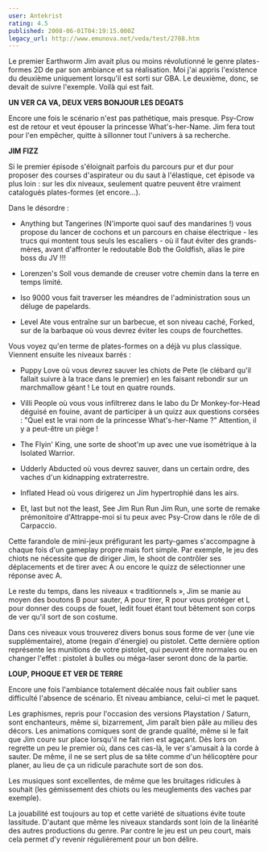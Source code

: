 ```yaml
---
user: Antekrist
rating: 4.5
published: 2008-06-01T04:19:15.000Z
legacy_url: http://www.emunova.net/veda/test/2708.htm
---
```

Le premier Earthworm Jim avait plus ou moins révolutionné le genre plates-formes 2D de par son ambiance et sa réalisation. Moi j'ai appris l'existence du deuxième uniquement lorsqu'il est sorti sur GBA. Le deuxième, donc, se devait de suivre l'exemple. Voilà qui est fait.  

  

**UN VER CA VA, DEUX VERS BONJOUR LES DEGATS**  

Encore une fois le scénario n'est pas pathétique, mais presque. Psy-Crow est de retour et veut épouser la princesse What's-her-Name. Jim fera tout pour l'en empêcher, quitte à sillonner tout l'univers à sa recherche.  

  

**JIM FIZZ**  

Si le premier épisode s'éloignait parfois du parcours pur et dur pour proposer des courses d'aspirateur ou du saut à l'élastique, cet épisode va plus loin : sur les dix niveaux, seulement quatre peuvent être vraiment catalogués plates-formes (et encore...).  

Dans le désordre :  

- Anything but Tangerines (N'importe quoi sauf des mandarines !) vous propose du lancer de cochons et un parcours en chaise électrique - les trucs qui montent tous seuls les escaliers - où il faut éviter des grands-mères, avant d'affronter le redoutable Bob the Goldfish, alias le pire boss du JV !!!  

- Lorenzen's Soll vous demande de creuser votre chemin dans la terre en temps limité.  

- Iso 9000 vous fait traverser les méandres de l'administration sous un déluge de papelards.  

- Level Ate vous entraîne sur un barbecue, et son niveau caché, Forked, sur de la barbaque où vous devrez éviter les coups de fourchettes.  

Vous voyez qu'en terme de plates-formes on a déjà vu plus classique. Viennent ensuite les niveaux barrés :  

- Puppy Love où vous devrez sauver les chiots de Pete (le clébard qu'il fallait suivre à la trace dans le premier) en les faisant rebondir sur un marchmallow géant ! Le tout en quatre rounds.  

- Villi People où vous vous infiltrerez dans le labo du Dr Monkey-for-Head déguisé en fouine, avant de participer à un quizz aux questions corsées : "Quel est le vrai nom de la princesse What's-her-Name ?" Attention, il y a peut-être un piège !  

- The Flyin' King, une sorte de shoot'm up avec une vue isométrique à la Isolated Warrior.  

- Udderly Abducted où vous devrez sauver, dans un certain ordre, des vaches d'un kidnapping extraterrestre.  

- Inflated Head où vous dirigerez un Jim hypertrophié dans les airs.  

- Et, last but not the least, See Jim Run Run Jim Run, une sorte de remake prémonitoire d'Attrappe-moi si tu peux avec Psy-Crow dans le rôle de di Carpaccio.  

  

Cette farandole de mini-jeux préfigurant les party-games s'accompagne à chaque fois d'un gameplay propre mais fort simple. Par exemple, le jeu des chiots ne nécessite que de diriger Jim, le shoot de contrôler ses déplacements et de tirer avec A ou encore le quizz de sélectionner une réponse avec A.  

Le reste du temps, dans les niveaux « traditionnels », Jim se manie au moyen des boutons B pour sauter, A pour tirer, R pour vous protéger et L pour donner des coups de fouet, ledit fouet étant tout bêtement son corps de ver qu'il sort de son costume.  

Dans ces niveaux vous trouverez divers bonus sous forme de ver (une vie supplémentaire), atome (regain d'énergie) ou pistolet. Cette dernière option représente les munitions de votre pistolet, qui peuvent être normales ou en changer l'effet : pistolet à bulles ou méga-laser seront donc de la partie.  

  

**LOUP, PHOQUE ET VER DE TERRE**  

Encore une fois l'ambiance totalement décalée nous fait oublier sans difficulté l'absence de scénario. Et niveau ambiance, celui-ci met le paquet.  

Les graphismes, repris pour l'occasion des versions Playstation / Saturn, sont enchanteurs, même si, bizarrement, Jim paraît bien pâle au milieu des décors. Les animations comiques sont de grande qualité, même si le fait que Jim coure sur place lorsqu'il ne fait rien est agaçant. Dès lors on regrette un peu le premier où, dans ces cas-là, le ver s'amusait à la corde à sauter. De même, il ne se sert plus de sa tête comme d'un hélicoptère pour planer, au lieu de ça un ridicule parachute sort de son dos.  

Les musiques sont excellentes, de même que les bruitages ridicules à souhait (les gémissement des chiots ou les meuglements des vaches par exemple).  

La jouabilité est toujours au top et cette variété de situations évite toute lassitude. D'autant que même les niveaux standards sont loin de la linéarité des autres productions du genre. Par contre le jeu est un peu court, mais cela permet d'y revenir régulièrement pour un bon délire.